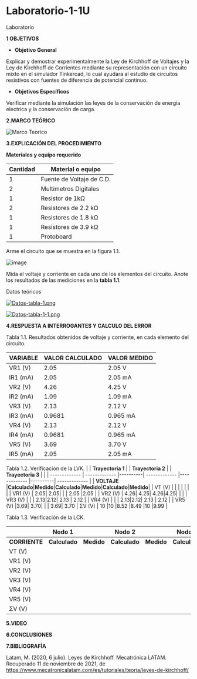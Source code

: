 # Laboratorio-1-1U
 Laboratorio 

**1 OBJETIVOS**

- **Objetivo General**

Explicar y demostrar experimentalmente la Ley de Kirchhoff de Voltajes y la Ley de Kirchhoff de Corrientes mediante su representación con un circuito mixto en el simulador Tinkercad, lo cual ayudara al estudio de circuitos resistivos con fuentes de diferencia de potencial continuo.

- **Objetivos Específicos**

Verificar mediante la simulación las leyes de la conservación de energía electrica y la conservación de carga.






























**2.MARCO TEÓRICO**

![Marco Teorico](https://user-images.githubusercontent.com/93739242/141380900-caacbabf-1214-4cd2-b78c-a052c58683ff.jpeg)

















































**3.EXPLICACIÓN DEL PROCEDIMIENTO**

**Materiales y equipo requerido**

|**Cantidad**|**Material o equipo**|
|----|----|
|1|Fuente de Voltaje de C.D.|
|2|Multímetros Digitales|
|1|Resistor de 1kΩ|
|2|Resistores de 2.2 kΩ|
|1|Resistores de 1.8 kΩ|
|1|Resistores de 3.9 kΩ|
|1|Protoboard|

Arme el circuito que se muestra en la figura 1.1.

![image](https://user-images.githubusercontent.com/93739242/141354630-7fb2ebbe-ca95-4d70-aece-c4ec74589ae0.png)

Mida el voltaje y corriente en cada uno de los elementos del circuito. Anote los
resultados de las mediciones en la **tabla 1.1**.

Datos teóricos

[![Datos-tabla-1.png](https://i.postimg.cc/tTtwWxhk/Datos-tabla-1.png)](https://postimg.cc/Kkj0y4p3)

[![Datos-tabla-1-1.png](https://i.postimg.cc/FzHWSnFF/Datos-tabla-1-1.png)](https://postimg.cc/mzKyfjFK)











































**4.RESPUESTA A INTERROGANTES Y CALCULO DEL ERROR**

Tabla 1.1. Resultados obtenidos de voltaje y corriente, en cada elemento del circuito.

| **VARIABLE** | **VALOR CALCULADO** | **VALOR MEDIDO** |
| ------------- | ------------- | ------------- |
| VR1 (V)  |        2.05          |      2.05 V           |
| IR1 (mA)  |       2.05       |     2.05 mA            |
| VR2 (V)  |        4.26  |      4.25 V             |
| IR2 (mA)  |       1.09          |     1.09 mA           |
| VR3 (V)  |        2.13     |     2.12 V            |
| IR3 (mA)  |       0.9681  |    0.965 mA           |
| VR4 (V)  |        2.13       |      2.12 V           |
| IR4 (mA)  |       0.9681        |    0.965 mA           |
| VR5 (V)  |        3.69       |       3.70 V          |
| IR5 (mA)  |       2.05        |     2.05 mA            |

Tabla 1.2. Verificación de la LVK.
|  | **Trayectoria 1**     | | **Trayectoria 2** | | **Trayectoria 3** | |
| ------------- | ------------- |----------| ------------- |------------- |----------| ------------- |
| **VOLTAJE**  |**Calculado**|**Medido**|**Calculado**|**Medido**|**Calculado**|**Medido**|
| VT (V)  |      |    |    |     |      |      |
| VR1 (V) | 2.05| 2.05|    |     | 2.05   |2.05      |
| VR2 (V) | 4.26| 4.25| 4.26|4.25|      |      |
| VR3 (V) |   |       | 2.13|2.12| 2.13 |  2.12    |
| VR4 (V) |   |       | 2.13|2.12| 2.13 |  2.12   |
| VR5 (V) |3.69| 3.70|     |     |  3.69| 3.70
|  ΣV (V) | 10  |10      |8.52  |8.49 |10      |9.99      |

Tabla 1.3. Verificación de la LCK.

|  | **Nodo 1** | | **Nodo 2** | | **Nodo 3** | | **Nodo 4** | | **Nodo 5** | |
| ------------- | ------------- |----------| ------------- |------------- |----------| ------------- | ------------- |------------- |----------| ------------- |
|**CORRIENTE**|**Calculado**|**Medido**|**Calculado**|**Medido**|**Calculado**|**Medido**|**Calculado**|**Medido**|**Calculado**|**Medido**|
| VT (V)  |   |     |    |     |      |      |    |     |      |      |
| VR1 (V) |   |     |    |     |      |      |    |     |      |      |
| VR2 (V) |   |     |    |     |      |      |    |     |      |      |
| VR3 (V) |   |     |    |     |      |      |    |     |      |      |
| VR4 (V) |   |     |    |     |      |      |    |     |      |      |
| VR5 (V) |   |     |    |     |      |      |    |     |      |      |
|  ΣV (V) |   |     |    |     |      |      |    |     |      |      |

















































**5.VIDEO**














































**6.CONCLUSIONES**





































**7.BIBLIOGRAFÍA**


Latam, M. (2020, 6 julio). Leyes de Kirchhoff. Mecatrónica LATAM. Recuperado 11 de noviembre de 2021, de https://www.mecatronicalatam.com/es/tutoriales/teoria/leyes-de-kirchhoff/








































